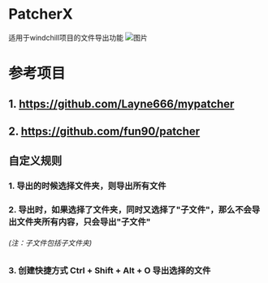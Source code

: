 # PatcherX
适用于windchill项目的文件导出功能
![图片](https://user-images.githubusercontent.com/83949048/225222986-49f6066d-27b8-4283-af7e-90adac9d2be8.png)


# 参考项目
## 1. https://github.com/Layne666/mypatcher

## 2. https://github.com/fun90/patcher

## 自定义规则
### 1. 导出的时候选择文件夹，则导出所有文件

### 2. 导出时，如果选择了文件夹，同时又选择了"子文件"，那么不会导出文件夹所有内容，只会导出"子文件" 
###### (注：子文件包括子文件夹)

### 3. 创建快捷方式 Ctrl + Shift + Alt + O 导出选择的文件
